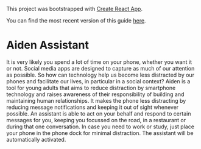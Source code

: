 This project was bootstrapped with [Create React App](https://github.com/facebookincubator/create-react-app).

You can find the most recent version of this guide
[here](https://github.com/facebook/create-react-app/blob/master/packages/react-scripts/template/README.md).

# Aiden Assistant
It is very likely you spend a lot of time on your phone, whether you want it or not. Social media apps are designed to
capture as much of our attention as possible. So how can technology help us become less distracted by our phones and
facilitate our lives, in particular in a social context? Aiden is a tool for young adults that aims to reduce
distraction by smartphone technology and raises awareness of their responsibility of building and maintaining human
relationships. It makes the phone less distracting by reducing message notifications and keeping it out of sight
whenever possible. An assistant is able to act on your behalf and respond to certain messages for you, keeping you
focussed on the road, in a restaurant or during that one conversation. In case you need to work or study, just place
your phone in the phone dock for minimal distraction. The assistant will be automatically activated.